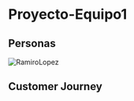 # Proyecto-Equipo1

## Personas
![RamiroLopez ](https://user-images.githubusercontent.com/47927104/161279276-97546653-7188-4c6f-9fcf-baffdb706106.png)

## Customer Journey

